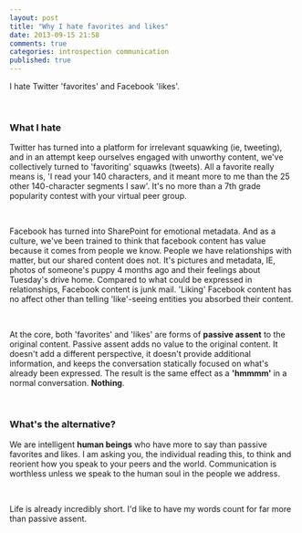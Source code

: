 ```yaml
---
layout: post
title: "Why I hate favorites and likes"
date: 2013-09-15 21:58
comments: true
categories: introspection communication
published: true
---
```


I hate Twitter 'favorites' and Facebook 'likes'.

<br />

### What I hate

Twitter has turned into a platform for irrelevant squawking (ie, tweeting), and in an attempt keep ourselves engaged with unworthy content, we've collectively turned to 'favoriting' squawks (tweets). All a favorite really means is, 'I read your 140 characters, and it meant more to me than the 25 other 140-character segments I saw'. It's no more than a 7th grade popularity contest with your virtual peer group.

<br />

Facebook has turned into SharePoint for emotional metadata. And as a culture, we've been trained to think that facebook content has value because it comes from people we know. People we have relationships with matter, but our shared content does not. It's pictures and metadata, IE, photos of someone's puppy 4 months ago and their feelings about Tuesday's drive home. Compared to what could be expressed in relationships, Facebook content is junk mail. 'Liking' Facebook content has no affect other than telling 'like'-seeing entities you absorbed their content.

<br />

At the core, both 'favorites' and 'likes' are forms of __passive assent__ to the original content. Passive assent adds no value to the original content. It doesn't add a different perspective, it doesn't provide additional information, and keeps the conversation statically focused on what's already been expressed. The result is the same effect as a __'hmmmm'__ in a normal conversation. __Nothing__.

<br />

### What's the alternative?

We are intelligent __human beings__ who have more to say than passive favorites and likes. I am asking you, the individual reading this, to think and reorient how you speak to your peers and the world. Communication is worthless unless we speak to the human soul in the people we address.

<br />

Life is already incredibly short. I'd like to have my words count for far more than passive assent.

